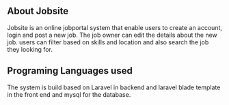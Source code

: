 
## About Jobsite

Jobsite is an online jobportal system that enable users to create an account, login and post a new job. The job owner can edit the details about the new job. 
users can filter based on skills and location and also search the job they looking for. 



## Programing Languages used 
The system is build based on Laravel in backend and laravel blade template in the front end and mysql for the database.
